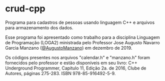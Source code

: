 # crud-cpp
 Programa para cadastros de pessoas usando linguagem C++ e arquivos para armazenamento dos dados.   
 
 Esse programa foi apresentado como trabalho para a disciplina Linguagem de Programação (LOGA2) ministrada pelo Professor Jose Augusto Navarro Garcia Manzano ([@AugustoManzano](https://github.com/AugustoManzano)) em dezembro de 2019. 
   
 Os códigos presentes nos arquivos "calendar.h" e "manzano.h" foram fornecidos pelo professor e estão disponíveis em seu livro:
 C++ Underground Programmer, Capítulo 11, Edição 2a. de 2016, Clube de Autores, páginas 275-283. ISBN 978-85-916492-5-9.
